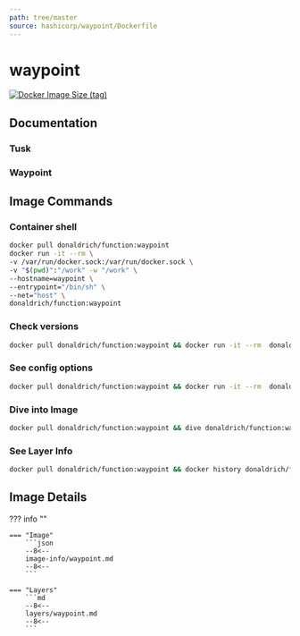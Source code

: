 ```yaml
---
path: tree/master
source: hashicorp/waypoint/Dockerfile
---
```


# waypoint

[![Docker Image Size (tag)](https://img.shields.io/docker/image-size/donaldrich/function/waypoint?color=blue&label=donaldrich/function:waypoint&logo=docker&style=flat-square)](https://hub.docker.com/r/donaldrich/function/waypoint)

## Documentation

### Tusk

### Waypoint

## Image Commands

### Container shell

```sh
docker pull donaldrich/function:waypoint
docker run -it --rm \
-v /var/run/docker.sock:/var/run/docker.sock \
-v "$(pwd)":"/work" -w "/work" \
--hostname=waypoint \
--entrypoint="/bin/sh" \
--net="host" \
donaldrich/function:waypoint
```

### Check versions

```sh
docker pull donaldrich/function:waypoint && docker run -it --rm  donaldrich/function:waypoint validate
```

### See config options

```sh
docker pull donaldrich/function:waypoint && docker run -it --rm  donaldrich/function:waypoint help
```

### Dive into Image

```sh
docker pull donaldrich/function:waypoint && dive donaldrich/function:waypoint
```

### See Layer Info

```sh
docker pull donaldrich/function:waypoint && docker history donaldrich/function:waypoint
```

## Image Details

??? info ""

    === "Image"
        ```json
        --8<--
        image-info/waypoint.md
        --8<--
        ```

    === "Layers"
        ```md
        --8<--
        layers/waypoint.md
        --8<--
        ```
